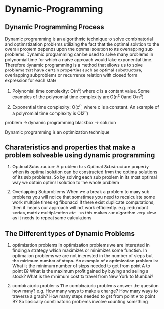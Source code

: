# Dynamic-Programming

## Dynamic Programming Process

Dynamic programming is an algorithmic technique to solve combinatorial and optimatization problems utilizing the fact that the optimal solution to the overall problem depends upon the optimal solution to its overlapping sub problems.
Dynamic programming can be used to solve many problems in polynomial time for which a naive approach would take exponential time.
Therefore dynamic programming is a method that allows us to solve problems that have certain properties
such as optimal substructure, overlapping subproblems or recurrence relation with closed form expression for each state

1. Polynomial time complexity:
O(n<sup>c</sup>) where c is a contant value.
Some examples of the polynomial time complexity are O(n<sup>2</sup> 0and O(n<sup>3</sup>)

2. Exponential time complexity:
O(c<sup>n</sup>) where c is a constant.
An example of a polynomial time complexity is O(2<sup>n</sup>)

problem -> dynamic programming blackbox -> solution

Dynamic programming is an optimization technique

## Charateristics and properties that make a problem solveable using dynamic programming

1. Optimal Substructure
   A problem has Optimal Substructure property when its optimal solution can be constructed from the optimal
   solutions of its sub problems.
   So by solving each sub problem in its most optimal way we obtain optimal solution to the whole problem

2. Overlapping Subproblems
   When we a break a problem to many sub problems you will notice that sometimes you need to recalculate
   some work multiple times eg fibonacci
   If there exist duplicate computations, then it means our approach will not work efficiently. e.g. redundant series, matrix multiplication etc.. so this makes our algorithm very slow as it needs to repeat same calculations

## The Different types of Dynamic Problems

1. optimization problems
In optimization problems we are interested in finding a strategy which maximizes or minimizes some function.
In optimation problems we are not interested in the number of steps but the minimum number of steps.
An example of a optimization problem is:
What is the minimum number of steps needed to get from point A to point B?
What is the maximum profit gained by buying and selling a stock?
What is the minimum cost to travel from New York to Mumbai?

2. combinatoric problems
The combinatoric problems answer the question how many?
e.g.
How many ways to make a change?
How many ways to traverse a graph?
How many steps needed to get from point A to point B?
So basically combinatoric problems involve counting something
